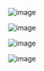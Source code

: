 ![image](https://github.com/user-attachments/assets/10cb5d1d-ca08-49ba-920b-f3107b844654)

![image](https://github.com/user-attachments/assets/3793070f-7b17-4088-94a9-1f94aa83ca8d)

![image](https://github.com/user-attachments/assets/8bca89bb-fc97-4bc1-97b4-90af85085eb8)

![image](https://github.com/user-attachments/assets/756571ee-6395-47a0-b675-f52f8c46067b)
